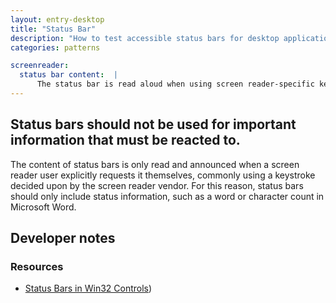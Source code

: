 ```yaml
---
layout: entry-desktop
title: "Status Bar"  
description: "How to test accessible status bars for desktop applications"  
categories: patterns

screenreader:
  status bar content:  |
      The status bar is read aloud when using screen reader-specific keystrokes (i.e. NVDA+Shift+End for NVDA, JAWSKey+PageDown for JAWS). Every screen reader will have different keystrokes.
---
```


##  Status bars should not be used for important information that must be reacted to.

The content of status bars is only read and announced when a screen reader user explicitly requests it themselves, commonly using a keystroke decided upon by the screen reader vendor. For this reason, status bars should only include status information, such as a word or character count in Microsoft Word.

## Developer notes

### Resources
- [Status Bars in Win32 Controls](https://learn.microsoft.com/en-us/windows/win32/controls/status-bars))